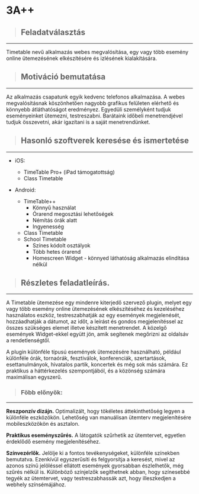 # 3A++
>## Feladatválasztás
---
Timetable nevű alkalmazás webes megvalósítása, egy vagy több esemény online ütemezésének elkészítésére és izlésének kialakítására.

>## Motiváció bemutatása
---
Az alkalmazás csapatunk egyik kedvenc telefonos alkalmazása. A webes megvalósításnak köszönhetően nagyobb grafikus felületen elérhető és könnyebb átláthatóságot eredményez. Egyedüli személyként tudjuk eseményeinket ütemezni, testreszabni. Barátaink időbeli menetrendjével tudjuk összevetni, akár igazítani is a saját menetrendünket.

>## Hasonló szoftverek keresése és ismertetése
---
- iOS:
  - TimeTable Pro+ (iPad támogatottság)
  - Class Timetable
	
- Android:
  - TimeTable++
    - Könnyű használat
	- Órarend megosztási lehetőségek
    - Némítás órák alatt
    - Ingyenesség
  - Class Timetable
  - School Timetable
    - Színes kódolt osztályok
    - Több hetes órarend
    - Homescreen Widget - könnyed láthatóság alkalmazás elindítása nélkül

>## Részletes feladatleírás.
---
A Timetable ütemezése egy mindenre kiterjedő szervező plugin, melyet egy vagy több esemény online ütemezésének elkészítéséhez és kezeléséhez használatos eszköz, testreszabhatják az egy események megjelenését, hozzáadhatják a dátumot, az időt, a leírást és gondos megjelenítéssel az összes szükséges elemet illetve készített menetrendet. A közelgő események Widget-ekkel együtt jön, amik segítenek megőrizni az oldalsáv a rendetlenségtől.

A plugin különféle típusú események ütemezésére használható, például különféle órák, tornaórák, fesztiválok, konferenciák, szertartások, esettanulmányok, hivatalos partik, koncertek és még sok más számára. Ez praktikus a háttérkezelés szempontjából, és a közönség számára maximálisan egyszerű.

>### Föbb előnyök:
---
**Reszponzív dizájn.** Optimalizált, hogy tökéletes áttekinthetőség legyen a különféle eszközökön. Lehetőség van manuálisan ütemterv megjelenítésére mobileszközökön és asztalon.

**Praktikus eseményszűrés.** A látogatók szűrhetik az ütemtervet, egyetlen érdeklődő esemény megjelenítéséhez.

**Színvezérlők.** Jelölje ki a fontos tevékenységeket, különféle színekben bemutatva. Ezenkívül egyszerűsíti és felgyorsítja a keresést, mivel az azonos színű jelöléssel ellátott események gyorsabban észlelhetők, még szűrés nélkül is. Különböző színjelzők segíthetnek abban, hogy színesebbé tegyék az ütemtervet, vagy testreszabhassák azt, hogy illeszkedjen a webhely színsémájához.